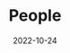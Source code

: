 ---
title: People
date: 2022-10-24

type: landing

sections:
  - block: people
    content:
      title: 
      # Choose which groups/teams of users to display.
      #   Edit `user_groups` in each user's profile to add them to one or more of these groups.
      user_groups:
          - Principal Investigator
          - Postdocs
          - Ph.D. Students
          - Undergraduate Students
          - Alumni
      sort_by: Params.start_year
      sort_ascending: true
    design:
      show_interests: true
      show_role: false
      show_social: true
---